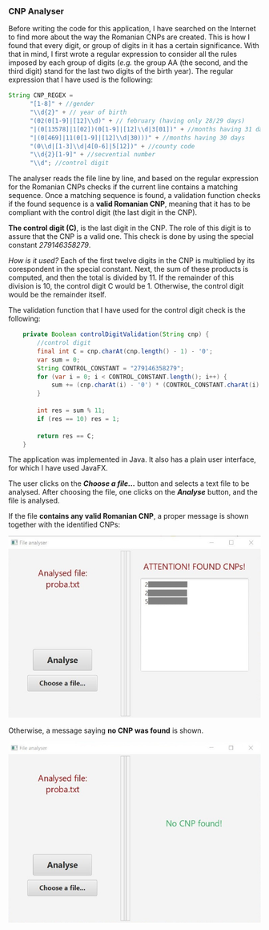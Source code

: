 ### CNP Analyser

Before writing the code for this application, I have searched on the
Internet to find more about the way the Romanian CNPs are created.
This is how I found that every digit, or group of digits in it has a 
certain significance. With that in mind, I first wrote a regular 
expression to consider all the rules imposed by each group of digits 
(_e.g._ the group AA (the second, and the third digit) stand for the last 
two digits of the birth year). The regular expression that I have used
is the following:

```java     
String CNP_REGEX =
      "[1-8]" + //gender
      "\\d{2}" + // year of birth
      "(02(0[1-9]|[12]\\d)" + // february (having only 28/29 days)
      "|(0[13578]|1[02])(0[1-9]|[12]\\d|3[01])" + //months having 31 days
      "|(0[469]|11(0[1-9]|[12]\\d|30)))" + //months having 30 days
      "(0\\d|[1-3]\\d|4[0-6]|5[12])" + //county code
      "\\d{2}[1-9]" + //secvential number
      "\\d"; //control digit
```
The analyser reads the file line by line, and based on the
regular expression for the Romanian CNPs checks if the
current line contains a matching sequence. Once a
matching sequence is found, a validation function checks if
the found sequence is a **valid Romanian CNP**, meaning that
it has to be compliant with the control digit (the last digit in
the CNP).

**The control digit (C)**, is the last digit in the CNP. The role of this digit 
is to assure that the CNP is a valid one. This check is done by using the 
special constant _279146358279_. 

_How is it used?_ Each of the first twelve digits in the CNP is multiplied 
by its corespondent in the special constant. Next, the sum of these products 
is computed, and then the total is divided by 11. If the remainder of this 
division is 10, the control digit C would be 1. Otherwise, the control 
digit would be the remainder itself.

The validation function that I have used for the control digit check is 
the following:
```java
    private Boolean controlDigitValidation(String cnp) {
        //control digit
        final int C = cnp.charAt(cnp.length() - 1) - '0'; 
        var sum = 0;
        String CONTROL_CONSTANT = "279146358279";
        for (var i = 0; i < CONTROL_CONSTANT.length(); i++) {
            sum += (cnp.charAt(i) - '0') * (CONTROL_CONSTANT.charAt(i) - '0');
        }
        
        int res = sum % 11;
        if (res == 10) res = 1;
        
        return res == C;
    }
```

The application was implemented in Java. It also has a plain user interface, 
for which I have used JavaFX.

The user clicks on the _**Choose a file...**_ button and 
selects a text file to be analysed. After choosing the file, 
one clicks on the _**Analyse**_ button, and the file is analysed.

If the file **contains any valid Romanian CNP**, a proper message is 
shown together with the identified CNPs:

![CNPs were found](found.jpg)


Otherwise, a message saying 
**no CNP was found** is shown.

![No CNP found](noFound.jpg)

